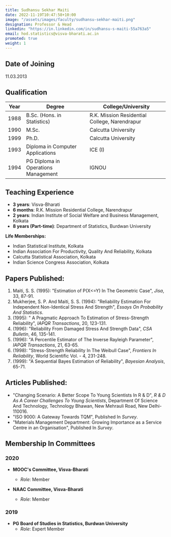 ```yaml
---
title: Sudhansu Sekhar Maiti
date: 2022-11-19T10:47:58+10:00
image: "/assets/images/faculty/sudhansu-sekhar-maiti.png"
designation: Professor & Head
linkedin: "https://in.linkedin.com/in/sudhansu-s-maiti-55a763a5"
email: hod.statistics@visva-bharati.ac.in
promoted: true
weight: 1
---
```


## Date of Joining	
11.03.2013

## Qualification

| Year | Degree                                       | College/University                       |
|------|----------------------------------------------|------------------------------------------|
| 1988 | B.Sc. (Hons. in Statistics)                 | R.K. Mission Residential College, Narendrapur |
| 1990 | M.Sc.                                        | Calcutta University                       |
| 1999 | Ph.D.                                        | Calcutta University                       |
| 1993 | Diploma in Computer Applications             | ICE (I)                                  |
| 1994 | PG Diploma in Operations Management          | IGNOU                                    |


## Teaching Experience

- **3 years**: Visva-Bharati
- **6 months**: R.K. Mission Residential College, Narendrapur
- **2 years**: Indian Institute of Social Welfare and Business Management, Kolkata
- **8 years (Part-time)**: Department of Statistics, Burdwan University


**Life Memberships:**
- Indian Statistical Institute, Kolkata
- Indian Association For Productivity, Quality And Reliability, Kolkata
- Calcutta Statistical Association, Kolkata
- Indian Science Congress Association, Kolkata

## Papers Published:
1. Maiti, S. S. (1995): "Estimation of P(X<=Y) In The Geometric Case", *Jisa*, 33, 87-91.
2. Mukherjee, S. P. And Maiti, S. S. (1994): "Reliability Estimation For Independent Non-Identical Stress And Strength", *Essays On Probability And Statistics*.
3. (1995): " A Pragmatic Approach To Estimation of Stress-Strength Reliability", *IAPQR Transactions*, 20, 123-131.
4. (1996): "Reliability From Damaged Stress And Strength Data", *CSA Bulletin*, 46, 135-141.
5. (1996): "A Percentile Estimator of The Inverse Rayleigh Parameter", *IAPQR Transactions*, 21, 63-65.
6. (1998): "Stress-Strength Reliability In The Weibull Case", *Frontiers In Reliability*, World Scientific Vol. - 4, 231-248.
7. (1999): "A Sequential Bayes Estimation of Reliability", *Bayesian Analysis*, 65-71.

## Articles Published:
- "Changing Scenario: A Better Scope To Young Scientists In R & D", *R & D As A Career Challenges To Young Scientists*, Department Of Science And Technology, Technology Bhawan, New Mehrauli Road, New Delhi- 110016.
- "ISO 9000: A Gateway Towards TQM", Published In *Survey*.
- "Materials Management Department: Growing Importance as a Service Centre in an Organisation", Published In *Survey*.


## Membership In Committees

### 2020

- **MOOC's Committee, Visva-Bharati**
  - *Role*: Member

- **NAAC Committee, Visva-Bharati**
  - *Role*: Member

### 2019

- **PG Board of Studies in Statistics, Burdwan University**
  - *Role*: Expert Member
